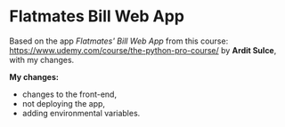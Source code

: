 # Flatmates Bill Web App

Based on the app _Flatmates' Bill Web App_ from this course: https://www.udemy.com/course/the-python-pro-course/ by **Ardit Sulce**, with my changes.

**My changes:**
- changes to the front-end,
- not deploying the app,
- adding environmental variables.
